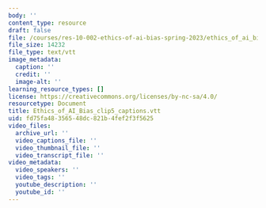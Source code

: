```yaml
---
body: ''
content_type: resource
draft: false
file: /courses/res-10-002-ethics-of-ai-bias-spring-2023/ethics_of_ai_bias_clip5_captions.vtt
file_size: 14232
file_type: text/vtt
image_metadata:
  caption: ''
  credit: ''
  image-alt: ''
learning_resource_types: []
license: https://creativecommons.org/licenses/by-nc-sa/4.0/
resourcetype: Document
title: Ethics_of_AI_Bias_clip5_captions.vtt
uid: fd75fa48-3565-48dc-821b-4fef2f3f5625
video_files:
  archive_url: ''
  video_captions_file: ''
  video_thumbnail_file: ''
  video_transcript_file: ''
video_metadata:
  video_speakers: ''
  video_tags: ''
  youtube_description: ''
  youtube_id: ''
---
```

